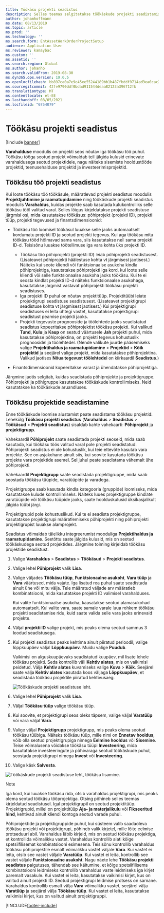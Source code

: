 ```yaml
---
title: Töökäsu projekti seadistus
description: Selles teemas selgitatakse töökäskude projekti seadistamist varahalduses.
author: johanhoffmann
ms.date: 08/13/2019
ms.topic: article
ms.prod: ''
ms.technology: ''
ms.search.form: EntAssetWorkOrderProjectSetup
audience: Application User
ms.reviewer: kamaybac
ms.custom: ''
ms.assetid: ''
ms.search.region: Global
ms.author: johanho
ms.search.validFrom: 2019-08-30
ms.dyn365.ops.version: 10.0.5
ms.openlocfilehash: bb897ca0a7e9c45ee55244189bb1b487fbddf0714ad3ea0cac26eb7bac36a07f
ms.sourcegitcommit: 42fe9790ddf0bdad911544deaa82123a396712fb
ms.translationtype: MT
ms.contentlocale: et-EE
ms.lasthandoff: 08/05/2021
ms.locfileid: "6754079"
---
```

# <a name="work-order-project-setup"></a>Töökäsu projekti seadistus

[!include [banner](../../includes/banner.md)]

 

**Varahalduse** moodulis on projekti seos nõutav iga töökäsu töö puhul. Töökäsu tööga seotud projekt võimaldab teil jälgida kulusid erinevate varahaldusega seotud projektidele, nagu näiteks sisemiste hooldustööde projektid, teenusehalduse projektid ja investeerimisprojektid. 

## <a name="project-setup-for-a-work-order-job"></a>Töökäsu töö projekti seadistus

Kui loote töökäsu töö töökäsule, määratlevad projekti seadistus moodulis **Projektjuhtimine ja raamatupidamine** ning töökäskude projekti seadistus moodulis **Varahaldus**, kuidas projekte saab kasutada kulukontrolliks selle töökäsu tööl valitud varal. Selles lõigus kirjeldatakse projekti seadistuse järgmisi osi, mida kasutatakse töökäsus: põhiprojekt (projekti ID), projekti tüüp, projekti tegevused ja finantsdimensioonid:

- Töökäsu töö loomisel töökäsul luuakse selle jaoks automaatselt kordumatu projekti ID ja seotud projekti tegevus. Kui aga töökäsu mitu töökäsu tööd hõlmavad sama vara, siis kasutatakse neil sama projekti ID-d. Teisisõnu luuakse töötellimuse iga vara kohta üks projekti ID.

    - Töökäsu töö põhiprojekti (projekti ID) leiab põhiprojekti seadistusest. (Lisateavet põhiprojekti häälestuse kohta vt järgmisest jaotisest.) Näiteks kui seote kliendi või funktsionaalse asukoha kindla põhiprojektiga, kasutatakse põhiprojekti iga kord, kui loote selle kliendi või selle funktsionaalse asukoha jaoks töökäsu. Kui te ei seosta kindlat projekti ID-d näiteks funktsionaalse asukohaga, kasutatakse järgmist vastavat põhiprojekti töökäsu projekti seadistuses.
    - Iga projekti ID puhul on nõutav projektitüüp. Projektitüübi leiate projektigrupi seadistuse seadistusest. (Lisateavet projektigrupi seadistuse kohta vt järgmisest jaotisest.) Kui projektigrupi seadistuses ei leita ühtegi vastet, kasutatakse projektigrupi seadistust peamise projekti jaoks.
    - Projekti tegevuste prognooside ja töölehtede jaoks seadistatud seadistus kopeeritakse põhiprojektist töökäsu projekti. Kui valikud **Tund**, **Kulu** ja **Kaup** on seatud väärtusele **Jah** projekti puhul, mida kasutatakse põhiprojektina, on projekti tegevus kohustuslik prognoosidel ja töölehtedel. (Nende valikute juurde pääsemiseks valige **Projektihaldus ja raamatupidamine** \> **Projektid** \> **Kõik projektid** ja seejärel valige projekt, mida kasutatakse põhiprojektina. Valikud jaotises **Nõua tegevust töölehtedel** on kiirkaardil **Seadistus**.)

- Finantsdimensioonid kopeeritakse varast ja ühendatakse põhiprojektiga.

Järgmine jaotis selgitab, kuidas seadistada põhiprojekte ja projektigruppe. Põhiprojekti ja põhigruppe kasutatakse töökäskude kontrollimiseks. Neid kasutatakse ka töökäskude aruandluses.

## <a name="set-up-work-order-projects"></a>Töökäsu projektide seadistamine

Enne töökäskude loomise alustamist peate seadistama töökäsu projektid. Lehekülg **Töökäsu projekti seadistus** (**Varahaldus** \> **Seadistus** \> **Töökäsud** \> **Projekti seadistus**) sisaldab kahte vahekaarti: **Põhiprojekt** ja **projektigrupp**.

Vahekaardil **Põhiprojekt** saate seadistada projekti seoseid, mida saab kasutada, kui töökäsu töös valitud varal pole projekti seadistatud. Põhiprojekti seadistus ei ole kohustuslik, kui teie ettevõte kasutab vara projekte. See on asjakohane ainult siis, kui soovite kasutada töökäsu projekte vara projektide asemel. Sel juhul peate seadistama vähemalt ühe põhiprojekti.

Vahekaardil **Projektigrupp** saate seadistada projektigruppe, mida saab seostada töökäsu tüüpide, varatüüpide ja varadega.

Projektigruppe saab kasutada kindla kategooria (gruppide) loomiseks, mida kasutatakse kulude kontrollimiseks. Näiteks luues projektigruppe kindlate varatüüpide või töökäsu tüüpide jaoks, saate hoolduskulusid üksikasjalikult jälgida tüübi järgi.

Projektigrupid pole kohustuslikud. Kui te ei seadista projektigruppe, kasutatakse projektigrupi määratlemiseks põhiprojekti ning põhiprojekti projektigrupist luuakse alamprojekt.

Seadistus võimaldab täielikku integreerumist mooduliga **Projektihaldus ja raamatupidamine**. Seetõttu saate jälgida kulusid, mis on seotud töökäskudega seotud projektides. Järgmine toiming kirjeldab töökäsu projektide seadistust.

1. Valige **Varahaldus** \> **Seadistus** \> **Töökäsud** \> **Projekti seadistus**.
2. Valige lehel **Põhiprojekt** valik **Lisa**.
3. Valige väljades **Töökäsu tüüp**, **Funktsionaalne asukoht**, **Vara tüüp** ja **Vara** väärtused, mida vajate. Iga lisatud rea puhul saate seadistada ainult ühe või mitu välja. Teie määratud väljade arv määratleb kombinatsiooni, mida kasutatakse projekti ID valimisel varahalduses. 

    Kui valite funktsionaalse asukoha, kaasatakse seotud alamasukohad automaatselt. Kui valite vara, saate samale varale luua rohkem töökäsu projekti seadistamise ridu, kuid saate valida selle vara jaoks erinevaid projekte.

4. Väljal **projekti ID** valige projekt, mis peaks olema seotud sammus 3 loodud seadistusega.
5. Kui projekti seadistus peaks kehtima ainult piiratud perioodil, valige lõppkuupäev väljal **Lõppkuupäev**. Muidu valige **Puudub**.

    Vaikimisi on alguskuupäevaks seadistatud kuupäev, mil lisate lehele töökäsu projekti. Seda kontrollib väli **Kehtiv alates**, mis on vaikimisi peidetud. Välja **Kehtiv alates** kuvamiseks valige **Kuva** \> **Kõik**. Seejärel saate välja **Kehtiv alates** kasutada koos väljaga **Lõppkuupäev**, et seadistada töökäsu projektile piiratud kehtivusaeg.

    ![Töökäskude projekti seadistuse leht.](media/17-setup-for-work-orders.png)

6. Valige lehel **Põhiprojekt** valik **Lisa**.
7. Väljal **Töökäsu tüüp** valige töökäsu tüüp.
8. Kui soovite, et projektigrupi seos oleks täpsem, valige väljal **Varatüüp** või vara väljal **Vara**.
9. Valige väljal **Projektigrupp** projektigrupp, mis peaks olema seotud töökäsu tüübiga. Näiteks töökäsu tüüp, mille nimi on **Ennetav hooldus**, võib olla seotud projektigrupiga nimega **Eelmine hooldus** või **Sisemine**. Teise võimalusena võidakse töökäsu tüüpi **Investeering**, mida kasutatakse investeeringute ja põhivaraga seotud töökäskude puhul, seostada projektigrupi nimega **Invest** või **Investeering**.
10. Valige käsk **Salvesta**.

![Töökäskude projekti seadistuse leht, töökäsu lisamine.](media/18-setup-for-work-orders.png)

> [!NOTE]
> Iga kord, kui luuakse töökäsu rida, otsib varahaldus projektigrupi, mis peaks olema seotud töökäsu tööprojektiga. Otsing põhineb selles teemas kirjeldatud seadistusel. Igal projektigrupil on seotud projektitüüp. Projektigrupid, millel on projektitüüp **Aja- ja materjalikulu** või **Fikseeritud hind**, kehtivad ainult kliendi kontoga seotud varade puhul.
>
> Põhiprojektide ja projektigruppide puhul, kui süsteem valib saadaoleva töökäsu projekti või projektigrupi, põhineb valik kirjetel, mille lõite eelmise protseduuri abil. Varahaldus läbib kirjeid, mis on seotud töökäsu projektiga, et kontrollida võimalikku vastet. Varahaldus kontrollib alati kõige spetsiifilisemat kombinatsiooni esimesena. Teisisõnu kontrollib varahaldus töökäsu põhiprojektile esmalt võimalikku vastet väljale **Vara**. Kui vastet ei leita, otsib see vastet väljale **Varatüüp**. Kui vastet ei leita, kontrollib see vastet väljale **Funktsionaalne asukoht**. Nagu näete lehe **Töökäsu projekti seadistus** paigutuses, tähendab see käitumine, et kõige spetsiifilisema kombinatsiooni leidmiseks kontrollib varahaldus vaste leidmiseks iga kirjet paremalt vasakule. Kui vastet ei leita, kasutatakse vaikimisi kirjet, kus on valitud ainult projekti ID. Seotud projektigrupi leidmise protsess on sarnane. Varahaldus kontrollib esmalt välja **Vara** võimalikku vastet, seejärel välja **Varatüüp** ja seejärel välja **Töökäsu tüüp**. Kui vastet ei leita, kasutatakse vaikimisi kirjet, kus on valitud ainult projektigruppi.


[!INCLUDE[footer-include](../../../includes/footer-banner.md)]